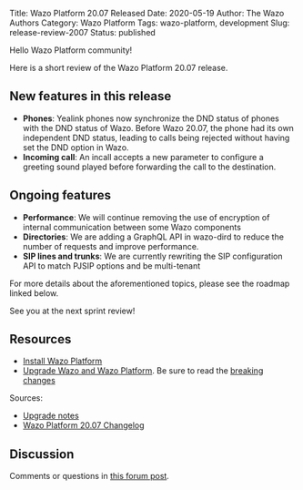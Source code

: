 Title: Wazo Platform 20.07 Released
Date: 2020-05-19
Author: The Wazo Authors
Category: Wazo Platform
Tags: wazo-platform, development
Slug: release-review-2007
Status: published

Hello Wazo Platform community!

Here is a short review of the Wazo Platform 20.07 release.

## New features in this release

* **Phones**: Yealink phones now synchronize the DND status of phones with the DND status of Wazo.
  Before Wazo 20.07, the phone had its own independent DND status, leading to calls being rejected
without having set the DND option in Wazo.
* **Incoming call**: An incall accepts a new parameter to configure a greeting sound played before
  forwarding the call to the destination.

## Ongoing features

* **Performance**: We will continue removing the use of encryption of internal communication between
  some Wazo components
* **Directories**: We are adding a GraphQL API in wazo-dird to reduce the number of requests and
  improve performance.
* **SIP lines and trunks**: We are currently rewriting the SIP configuration API to match PJSIP
  options and be multi-tenant


For more details about the aforementioned topics, please see the roadmap linked below.

See you at the next sprint review!

## Resources

* [Install Wazo Platform](/uc-doc/installation/install-system)
* [Upgrade Wazo and Wazo Platform](/uc-doc/upgrade/). Be sure to read the [breaking changes](/uc-doc/upgrade/upgrade_notes#20-07)

Sources:

* [Upgrade notes](/uc-doc/upgrade/upgrade_notes#20-07)
* [Wazo Platform 20.07 Changelog](https://wazo-dev.atlassian.net/issues/?jql=project%3DWAZO%20AND%20fixVersion%3D20.07)

## Discussion

Comments or questions in [this forum post](https://wazo-platform.discourse.group/t/blog-wazo-platform-20-07-released).
